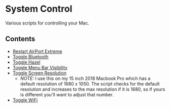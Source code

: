 # System Control

Various scripts for controlling your Mac.

## Contents

- [Restart AirPort Extreme](./Restart-AirPort-Extreme.applescript)
- [Toggle Bluetooth](./Toggle-Bluetooth.applescript)
- [Toggle Hazel](./Toggle-Hazel.applescript)
- [Toggle Menu Bar Visibility](./Toggle-Menu-Bar-Visibility.applescript)
- [Toggle Screen Resolution][3458d554]
  - _NOTE:_ I use this on my 15 inch 2018 Macbook Pro which has a default resolution of 1680 x 1050. The script checks for the default resolution and increases to the max resolution if it is 1680, so if yours is different you'll want to adjust that number.
- [Toggle WiFi](./Toggle-WiFi.applescript)


[3458d554]: ./Toggle-Screen-Resolution.applescript
